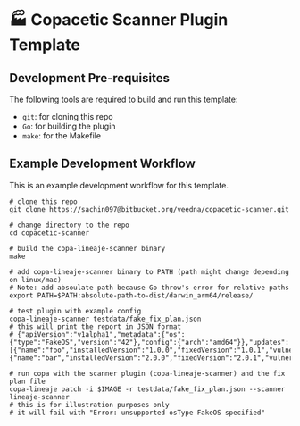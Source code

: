 # 🏭 Copacetic Scanner Plugin Template

## Development Pre-requisites

The following tools are required to build and run this template:

- `git`: for cloning this repo
- `Go`: for building the plugin
- `make`: for the Makefile

## Example Development Workflow

This is an example development workflow for this template.

```shell
# clone this repo
git clone https://sachin097@bitbucket.org/veedna/copacetic-scanner.git

# change directory to the repo
cd copacetic-scanner

# build the copa-lineaje-scanner binary
make

# add copa-lineaje-scanner binary to PATH (path might change depending on linux/mac) 
# Note: add absoulate path because Go throw's error for relative paths
export PATH=$PATH:absolute-path-to-dist/darwin_arm64/release/

# test plugin with example config
copa-lineaje-scanner testdata/fake_fix_plan.json
# this will print the report in JSON format
# {"apiVersion":"v1alpha1","metadata":{"os":{"type":"FakeOS","version":"42"},"config":{"arch":"amd64"}},"updates":[{"name":"foo","installedVersion":"1.0.0","fixedVersion":"1.0.1","vulnerabilityID":"VULN001"},{"name":"bar","installedVersion":"2.0.0","fixedVersion":"2.0.1","vulnerabilityID":"VULN002"}]}

# run copa with the scanner plugin (copa-lineaje-scanner) and the fix plan file
copa-lineaje patch -i $IMAGE -r testdata/fake_fix_plan.json --scanner lineaje-scanner
# this is for illustration purposes only
# it will fail with "Error: unsupported osType FakeOS specified"
```